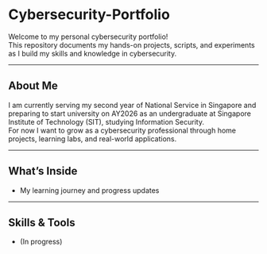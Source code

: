 # Cybersecurity-Portfolio


Welcome to my personal cybersecurity portfolio!  
This repository documents my hands-on projects, scripts, and experiments as I build my skills and knowledge in cybersecurity.  

---

## About Me

I am currently serving my second year of National Service in Singapore and preparing to start university on AY2026 as an undergraduate at Singapore Institute of Technology (SIT), studying Information Security.  
For now I want to grow as a cybersecurity professional through home projects, learning labs, and real-world applications.

---

## What’s Inside

- My learning journey and progress updates  

---

## Skills & Tools

- (In progress)

